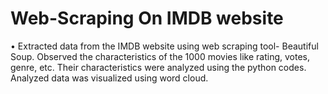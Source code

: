 # Web-Scraping On IMDB website
 
•	Extracted data from the IMDB website using web scraping tool- Beautiful Soup. Observed the characteristics of the 1000 movies like rating, votes, genre, etc. Their characteristics were analyzed using the python codes. Analyzed data was visualized using word cloud.
